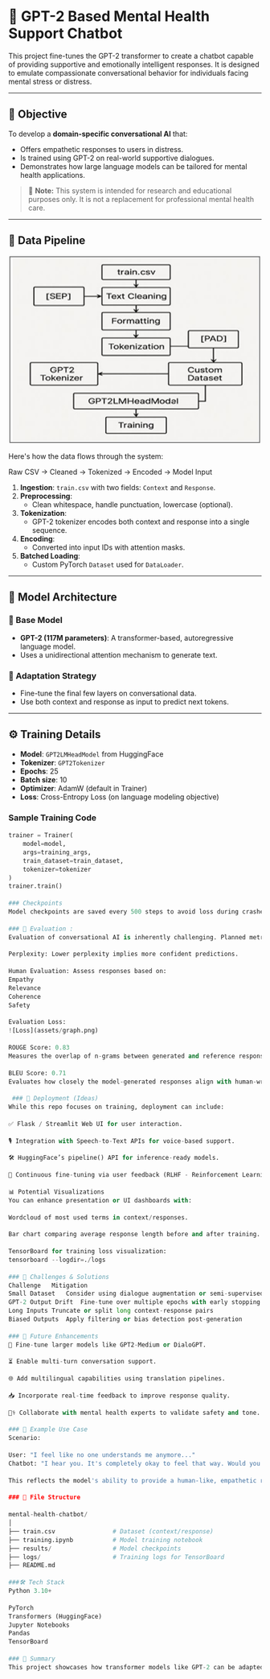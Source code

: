 # 💬 GPT-2 Based Mental Health Support Chatbot

This project fine-tunes the GPT-2 transformer to create a chatbot capable of providing supportive and emotionally intelligent responses. It is designed to emulate compassionate conversational behavior for individuals facing mental stress or distress.

---

## 📌 Objective

To develop a **domain-specific conversational AI** that:
- Offers empathetic responses to users in distress.
- Is trained using GPT-2 on real-world supportive dialogues.
- Demonstrates how large language models can be tailored for mental health applications.

> 🧠 **Note:** This system is intended for research and educational purposes only. It is not a replacement for professional mental health care.

---

## 🔁 Data Pipeline

![Data Pipeline](assets/Architecture.png)

Here's how the data flows through the system:

Raw CSV → Cleaned → Tokenized → Encoded → Model Input

1. **Ingestion**: `train.csv` with two fields: `Context` and `Response`.
2. **Preprocessing**:
   - Clean whitespace, handle punctuation, lowercase (optional).
3. **Tokenization**:
   - GPT-2 tokenizer encodes both context and response into a single sequence.
4. **Encoding**:
   - Converted into input IDs with attention masks.
5. **Batched Loading**:
   - Custom PyTorch `Dataset` used for `DataLoader`.

---

## 🧠 Model Architecture

### 🔧 Base Model
- **GPT-2 (117M parameters)**: A transformer-based, autoregressive language model.
- Uses a unidirectional attention mechanism to generate text.

### 🧩 Adaptation Strategy
- Fine-tune the final few layers on conversational data.
- Use both context and response as input to predict next tokens.

---

## ⚙️ Training Details

- **Model**: `GPT2LMHeadModel` from HuggingFace
- **Tokenizer**: `GPT2Tokenizer`
- **Epochs**: 25
- **Batch size**: 10
- **Optimizer**: AdamW (default in Trainer)
- **Loss**: Cross-Entropy Loss (on language modeling objective)

### Sample Training Code

```python
trainer = Trainer(
    model=model,
    args=training_args,
    train_dataset=train_dataset,
    tokenizer=tokenizer
)
trainer.train()

### Checkpoints
Model checkpoints are saved every 500 steps to avoid loss during crashes and support resuming training.

### 🧪 Evaluation :
Evaluation of conversational AI is inherently challenging. Planned metrics include:

Perplexity: Lower perplexity implies more confident predictions.

Human Evaluation: Assess responses based on:
Empathy
Relevance
Coherence
Safety

Evaluation Loss:
![Loss](assets/graph.png)

ROUGE Score: 0.83
Measures the overlap of n-grams between generated and reference responses. A high ROUGE score indicates strong similarity in phrasing and vocabulary usage, suggesting the model generates relevant and contextually accurate replies.

BLEU Score: 0.71
Evaluates how closely the model-generated responses align with human-written responses based on precision of n-gram matches. A score of 0.71 reflects good alignment in language structure and semantics.

 ### 🎯 Deployment (Ideas)
While this repo focuses on training, deployment can include:

✅ Flask / Streamlit Web UI for user interaction.

🎙️ Integration with Speech-to-Text APIs for voice-based support.

🛠️ HuggingFace’s pipeline() API for inference-ready models.

🔄 Continuous fine-tuning via user feedback (RLHF - Reinforcement Learning with Human Feedback).

📊 Potential Visualizations
You can enhance presentation or UI dashboards with:

Wordcloud of most used terms in context/responses.

Bar chart comparing average response length before and after training.

TensorBoard for training loss visualization:
tensorboard --logdir=./logs

### 🚧 Challenges & Solutions
Challenge	Mitigation
Small Dataset	Consider using dialogue augmentation or semi-supervised data
GPT-2 Output Drift	Fine-tune over multiple epochs with early stopping
Long Inputs	Truncate or split long context-response pairs
Biased Outputs	Apply filtering or bias detection post-generation

### 🔬 Future Enhancements
🧠 Fine-tune larger models like GPT2-Medium or DialoGPT.

⏳ Enable multi-turn conversation support.

🌐 Add multilingual capabilities using translation pipelines.

📥 Incorporate real-time feedback to improve response quality.

🧑‍⚕️ Collaborate with mental health experts to validate safety and tone.

### 🧵 Example Use Case
Scenario:

User: "I feel like no one understands me anymore..."
Chatbot: "I hear you. It's completely okay to feel that way. Would you like to talk more about what you're going through?"

This reflects the model's ability to provide a human-like, empathetic reply by leveraging transfer learning from GPT-2 and task-specific fine-tuning.

### 📂 File Structure

mental-health-chatbot/
│
├── train.csv                # Dataset (context/response)
├── training.ipynb           # Model training notebook
├── results/                 # Model checkpoints
├── logs/                    # Training logs for TensorBoard
├── README.md                

###🛠 Tech Stack
Python 3.10+

PyTorch
Transformers (HuggingFace)
Jupyter Notebooks
Pandas
TensorBoard 

### 💭 Summary
This project showcases how transformer models like GPT-2 can be adapted into task-specific applications like mental health chatbots. It combines modern NLP techniques, transfer learning, and responsible AI use-cases to help demonstrate the power of fine-tuned LLMs.

